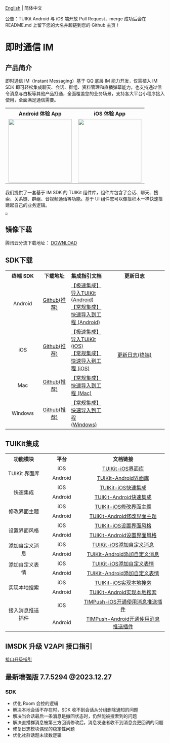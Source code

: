[English](./README.md) | 简体中文

公告：TUIKit Android 与 iOS 端开放 Pull Request，merge 成功后会在 README.md 上留下您的大名并超链到您的 Github 主页！

# 即时通信 IM
## 产品简介
即时通信 IM（Instant Messaging）基于 QQ 底层 IM 能力开发，仅需植入 IM SDK 即可轻松集成聊天、会话、群组、资料管理和直播弹幕能力，也支持通过信令消息与白板等其他产品打通，全面覆盖您的业务场景，支持各大平台小程序接入使用，全面满足通信需要。

<table style="text-align:center; vertical-align:middle; width:440px">
  <tr>
    <th style="text-align:center;" width="220px">Android 体验 App</th>
    <th style="text-align:center;" width="220px">iOS 体验 App</th>
  </tr>
  <tr>
    <td><img style="width:200px" src="https://qcloudimg.tencent-cloud.cn/raw/078fbb462abd2253e4732487cad8a66d.png"/></td>
    <td><img style="width:200px" src="https://qcloudimg.tencent-cloud.cn/raw/b1ea5318e1cfce38e4ef6249de7a4106.png"/></td>
   </tr>
</table>

我们提供了一套基于 IM SDK 的 TUIKit 组件库，组件库包含了会话、聊天、搜索、关系链、群组、音视频通话等功能。基于 UI 组件您可以像搭积木一样快速搭建起自己的业务逻辑。

<img src="https://qcloudimg.tencent-cloud.cn/raw/40795a52d2df3d6c1f9ed41a51638da5.png" style="zoom:50%;"/>

## 镜像下载

腾讯云分流下载地址： [DOWNLOAD](https://im.sdk.qcloud.com/download/github/TIMSDK.zip)

## SDK下载

<table>
<tr>
<th width="94px" style="text-align:center" >终端 SDK</td>
 <th width="0px" style="text-align:center" >下载地址</td>
<th width="0px"  style="text-align:center">集成指引文档</td>
<th width="175px" style="text-align:center">更新日志</td>
</tr>
<tr>
<td style="text-align:center">Android  </td>
<td style="text-align:center" ><a href="https://github.com/tencentyun/TIMSDK/tree/master/Android/IMSDK">Github(推荐)</a></td>
<td style="text-align:left" ><a href="https://cloud.tencent.com/document/product/269/37059">【极速集成】导入TUIKit (Android)</a><br><a href="https://cloud.tencent.com/document/product/269/75283">【常规集成】快速导入到工程 (Android)</a></td>
<td style="text-align:center" rowspan='4'><a href="https://cloud.tencent.com/document/product/269/1606">更新日志(终端)</a> </td>
</tr>
<tr>
<td style="text-align:center">iOS  </td>
<td style="text-align:center" ><a href="https://github.com/tencentyun/TIMSDK/tree/master/iOS/IMSDK">Github(推荐)</a></td>
<td style="text-align:left" ><a href="https://cloud.tencent.com/document/product/269/37060">【极速集成】导入TUIKit (iOS)</a><br><a href="https://cloud.tencent.com/document/product/269/75284">【常规集成】快速导入到工程  (iOS)</a></td>
</tr>
<tr>
<td style="text-align:center">Mac  </td>
<td style="text-align:center" ><a href="https://github.com/tencentyun/TIMSDK/tree/master/Mac/IMSDK">Github(推荐)</a></td>
<td style="text-align:left" ><a href="https://cloud.tencent.com/document/product/269/75288">【常规集成】快速导入到工程 (Mac)</a></td>
</tr>
<tr>
<td style="text-align:center">Windows  </td>
<td style="text-align:center" ><a href="https://github.com/tencentyun/TIMSDK/tree/master/Windows/IMSDK">Github(推荐)</a></td>
<td style="text-align:left" ><a href="https://cloud.tencent.com/document/product/269/75287">【常规集成】快速导入到工程 (Windows)</a></td>
</tr>
</table>

## TUIKit集成

<table >
  <tr>
    <th width="180px" style="text-align:center">功能模块</th>
    <th width="180px" style="text-align:center">平台</th>
    <th width="500px" style="text-align:center">文档链接</th>
  </tr>

  <tr >
     <td rowspan='2' style="text-align:center">TUIKit 界面库</td>
     <td style="text-align:center">iOS</td>
     <td style="text-align:center"><a href="https://cloud.tencent.com/document/product/269/37190">TUIKit-iOS界面库</a></td>
  </tr>

  <tr>
     <td style="text-align:center">Android</td>
     <td style="text-align:center"><a href="https://cloud.tencent.com/document/product/269/37190">TUIKit-Android界面库</a></td>
  </tr>
    
  <tr >
     <td rowspan='2' style="text-align:center">快速集成</td>
     <td style="text-align:center">iOS</td>
     <td style="text-align:center"><a href="https://cloud.tencent.com/document/product/269/37060">TUIKit-iOS快速集成</a></td>
  </tr>

  <tr>
     <td style="text-align:center">Android</td>
     <td style="text-align:center"><a href="https://cloud.tencent.com/document/product/269/37059">TUIKit-Android快速集成</a></td>
  </tr>

  <tr>
     <td rowspan='2' style="text-align:center">修改界面主题</td>
     <td style="text-align:center">iOS</td>
     <td style="text-align:center"><a href="https://cloud.tencent.com/document/product/269/79705">TUIKit-iOS修改界面主题</a></td>
  </tr>

  <tr>
     <td style="text-align:center">Android</td>
     <td style="text-align:center"><a href="https://cloud.tencent.com/document/product/269/79704">TUIKit-Android修改界面主题</a></td>
  </tr>

  <tr>
     <td rowspan='2' style="text-align:center">设置界面风格</td>
     <td style="text-align:center">iOS</td>
     <td style="text-align:center"><a href="https://cloud.tencent.com/document/product/269/79082">TUIKit-iOS设置界面风格</a></td>
  </tr>

  <tr>
     <td style="text-align:center">Android</td>
     <td style="text-align:center"><a href="https://cloud.tencent.com/document/product/269/79081">TUIKit-Android设置界面风格</a></td>
  </tr>

  <tr>
     <td rowspan='2' style="text-align:center">添加自定义消息</td>
     <td style="text-align:center">iOS</td>
     <td style="text-align:center"><a href="https://cloud.tencent.com/document/product/269/37067">TUIKit-iOS添加自定义消息</a></td>
  </tr>

  <tr>
     <td style="text-align:center">Android</td>
     <td style="text-align:center"><a href="https://cloud.tencent.com/document/product/269/37066">TUIKit-Android添加自定义消息</a></td>
  </tr>
    
   <tr> 
     <td rowspan='2' style="text-align:center">添加自定义表情</td>
     <td style="text-align:center">iOS</td>
     <td style="text-align:center"><a href="https://cloud.tencent.com/document/product/269/81912">TUIKit-iOS添加自定义表情</a></td>
  </tr>

  <tr>
     <td style="text-align:center">Android</td>
     <td style="text-align:center"><a href="https://cloud.tencent.com/document/product/269/81911">TUIKit-Android添加自定义表情</a></td>
  </tr>
    
   <tr>
     <td rowspan='2' style="text-align:center">实现本地搜索</td>
     <td style="text-align:center">iOS</td>
     <td style="text-align:center"><a href="https://cloud.tencent.com/document/product/269/76103">TUIKit-iOS实现本地搜索</a></td>
  </tr>

  <tr>
     <td style="text-align:center">Android</td>
     <td style="text-align:center"><a href="https://cloud.tencent.com/document/product/269/76102">TUIKit-Android实现本地搜索</a></td>
  </tr>
    
  <tr>
     <td rowspan='2' style="text-align:center">接入消息推送插件</td>
     <td style="text-align:center">iOS</td>
     <td style="text-align:center"><a href="https://cloud.tencent.com/document/product/269/100621#.E7.AC.AC.E4.B8.80.E6.AD.A5.EF.BC.9A.E5.85.8D.E8.B4.B9.E5.BC.80.E9.80.9A---.E5.88.9B.E5.BB.BA.E5.AE.A2.E6.9C.8D.E8.99.9A.E6.8B.9F.E5.8F.B7">TIMPush-iOS开通使用消息推送插件</a></td>
  </tr>

  <tr>
     <td style="text-align:center">Android</td>
     <td style="text-align:center"><a href="https://cloud.tencent.com/document/product/269/100621#.E7.AC.AC.E4.B8.80.E6.AD.A5.EF.BC.9A.E5.85.8D.E8.B4.B9.E5.BC.80.E9.80.9A---.E5.88.9B.E5.BB.BA.E5.AE.A2.E6.9C.8D.E8.99.9A.E6.8B.9F.E5.8F.B7">TIMPush-Android开通使用消息推送插件</a></td>
  </tr>

</table>

## IMSDK 升级 V2API 接口指引

[接口升级指引](https://docs.qq.com/sheet/DS3lMdHpoRmpWSEFW)

## 最新增强版 7.7.5294 @2023.12.27
### SDK
- 优化 Room 会控的逻辑
- 解决本地会话不存在时，SDK 收不到会话从分组删除通知的问题
- 解决当会话最后一条消息是撤回状态时，仍然能被搜索到的问题
- 解决直播群消息被第三方回调修改后，消息发送者收不到消息变更回调的问题
- 修复日志模块偶现的稳定性问题
- 优化社群话题未读数逻辑
